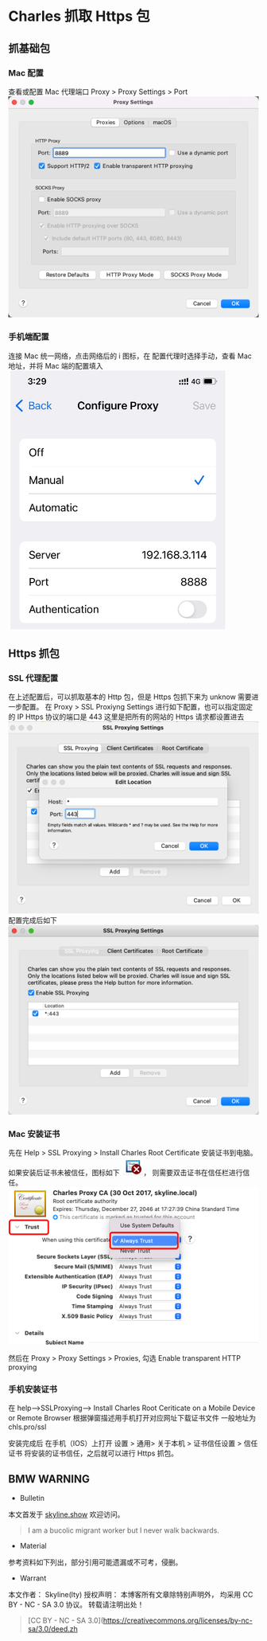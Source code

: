 # Charles 抓取 Https 包

## 抓基础包

### Mac 配置

查看或配置 Mac 代理端口
Proxy > Proxy Settings > Port
![Charles抓取Https包20220221153215](https://raw.githubusercontent.com/skylinety/blog-pics/master/imgs/Charles%E6%8A%93%E5%8F%96Https%E5%8C%8520220221153215.png)

### 手机端配置

连接 Mac 统一网络，点击网络后的 i 图标，在 配置代理时选择手动，查看 Mac 地址，并将 Mac 端的配置填入
![Charles抓取Https包20220221153008](https://raw.githubusercontent.com/skylinety/blog-pics/master/imgs/Charles%E6%8A%93%E5%8F%96Https%E5%8C%8520220221153008.png)

## Https 抓包

### SSL 代理配置

在上述配置后，可以抓取基本的 Http 包，但是 Https 包抓下来为 unknow
需要进一步配置。
在 Proxy > SSL Proxiyng Settings 进行如下配置，也可以指定固定的 IP
Https 协议的端口是 443 这里是把所有的网站的 Https 请求都设置进去
![Charles抓取Https包20220302205833](https://raw.githubusercontent.com/skylinety/blog-pics/master/imgs/Charles%E6%8A%93%E5%8F%96Https%E5%8C%8520220302205833.png)
配置完成后如下
![Charles抓取Https包20220221153623](https://raw.githubusercontent.com/skylinety/blog-pics/master/imgs/Charles%E6%8A%93%E5%8F%96Https%E5%8C%8520220221153623.png)

### Mac 安装证书

先在 Help > SSL Proxying > Install Charles Root Certificate 安装证书到电脑。
如果安装后证书未被信任，图标如下
![Charles抓取Https包20220221154140](https://raw.githubusercontent.com/skylinety/blog-pics/master/imgs/Charles%E6%8A%93%E5%8F%96Https%E5%8C%8520220221154140.png)，
则需要双击证书在信任栏进行信任。
![Charles抓取Https包20220221154226](https://raw.githubusercontent.com/skylinety/blog-pics/master/imgs/Charles%E6%8A%93%E5%8F%96Https%E5%8C%8520220221154226.png)

然后在 Proxy > Proxy Settings > Proxies, 勾选 Enable transparent HTTP proxying

### 手机安装证书

在 help–>SSLProxying–> Install Charles Root Ceriticate on a Mobile Device or Remote Browser
根据弹窗描述用手机打开对应网址下载证书文件
一般地址为 chls.pro/ssl

安装完成后
在手机（IOS）上打开 设置 > 通用> 关于本机 > 证书信任设置 > 信任证书
将安装的证书信任，之后就可以进行 Https 抓包。

## BMW WARNING

- Bulletin

本文首发于 [skyline.show](http://www.skyline.show)  欢迎访问。

> I am a bucolic migrant worker but I never walk backwards.

- Material

参考资料如下列出，部分引用可能遗漏或不可考，侵删。

>

- Warrant

本文作者： Skyline(lty)
授权声明： 本博客所有文章除特别声明外， 均采用 CC BY - NC - SA 3.0 协议。 转载请注明出处！

> [CC BY - NC - SA 3.0](https://creativecommons.org/licenses/by-nc-sa/3.0/deed.zh

